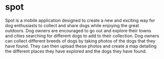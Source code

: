 # spot
Spot is a mobile application designed to create a new and exciting way for dog enthusiasts to collect and share dogs while enjoying the great outdoors. Dog owners are encouraged to go out and explore their towns and cities searching for different dogs to add to their collection. Dog owners can collect different breeds of dogs by taking photos of the dogs that they have found. They can then upload these photos and create a map detailing the different places they have explored and the dogs they have found.
